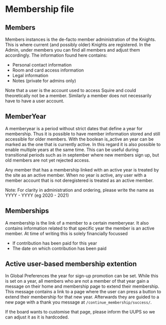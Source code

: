 # Membership file

## Members
Members instances is the de-facto member administration of the Knights. This is where current
(and possibly older) Knights are registered. In the Admin, under members you can find all members and adjust
them accordingly. The information found here contains:
- Personal contact information
- Room and card access information
- Legal information
- Notes (private for admins only)

Note that a user is the account used to access Squire and could theoretically not be a member. Similarly
a member does not necessarily have to have a user account.

## MemberYear
A memberyear is a period without strict dates that define a year for membership. Thus it is possible to have
member information stored and still accessible for older members. With the boolean is_active an year can
be marked as the one that is currently active. In this regard it is also possible to enable multiple years
at the same time. This can be useful during transitional periods such as in september where new members sign
up, but old members are not yet rejected access.

Any member that has a membership linked with an active year is treated by the site as an active member. 
When no year is active, any user with a member account that is not deregistered is treated as an active member.

Note: For clarity in administration and ordering, please write the name as YYYY - YYYY (eg 2020 - 2021)


## Memberships
A membership is the link of a member to a certain memberyear. It also contains information related to that
specific year the member is an active member. At time of writing this is solely financially focussed
- If contribution has been paid for this year
- The date on which contribution has been paid


## Active user-based membership extention
In Global Preferences the year for sign-up promotion can be set. While this is set on a year, all members 
who are not a member of that year gain a message on their home and membership page to extend their membership.
This message contains a link to a page where the user can press a button to extend their membership for that
new year. Afterwards they are guided to a new page with a thank you message at `/continue_membership/success/`.

If the board wants to customise that page, please inform the UUPS so we can adjust it as it is hardcoded.

